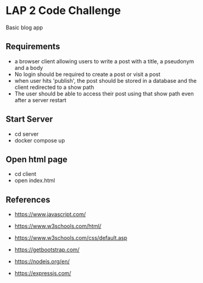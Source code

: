 # LAP 2 Code Challenge
Basic blog app

## Requirements
- a browser client allowing users to write a post with a title, a pseudonym and a body
- No login should be required to create a post or visit a post
- when user hits 'publish', the post should be stored in a database and the client redirected to a show path
- The user should be able to access their post using that show path even after a server restart

## Start Server
- cd server
- docker compose up

## Open html page
- cd client
- open index.html

## References
- https://www.javascript.com/

- https://www.w3schools.com/html/

- https://www.w3schools.com/css/default.asp

- https://getbootstrap.com/

- https://nodejs.org/en/

- https://expressjs.com/


